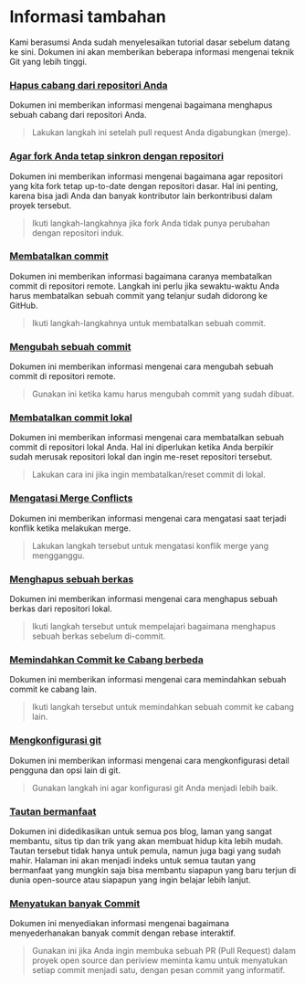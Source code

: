 # Informasi tambahan

Kami berasumsi Anda sudah menyelesaikan tutorial dasar sebelum datang ke sini. Dokumen ini akan memberikan beberapa informasi mengenai teknik Git yang lebih tinggi.

### [Hapus cabang dari repositori Anda](removing-branch-from-your-repository.id.md)

Dokumen ini memberikan informasi mengenai bagaimana menghapus sebuah cabang dari repositori Anda.

> Lakukan langkah ini setelah pull request Anda digabungkan (merge).

### [Agar fork Anda tetap sinkron dengan repositori](keeping-your-fork-synced-with-this-repository.md)

Dokumen ini memberikan informasi mengenai bagaimana agar repositori yang kita fork tetap up-to-date dengan repositori dasar. Hal ini penting, karena bisa jadi Anda dan banyak kontributor lain berkontribusi dalam proyek tersebut.

> Ikuti langkah-langkahnya jika fork Anda tidak punya perubahan dengan repositori induk.

### [Membatalkan commit](reverting-a-commit.md)

Dokumen ini memberikan informasi bagaimana caranya membatalkan commit di repositori remote. Langkah ini perlu jika sewaktu-waktu Anda harus membatalkan sebuah commit yang telanjur sudah didorong ke GitHub.

> Ikuti langkah-langkahnya untuk membatalkan sebuah commit.

### [Mengubah sebuah commit](amending-a-commit.md)

Dokumen ini memberikan informasi mengenai cara mengubah sebuah commit di repositori remote.

> Gunakan ini ketika kamu harus mengubah commit yang sudah dibuat.

### [Membatalkan commit lokal](undoing-a-commit.md)

Dokumen ini memberikan informasi mengenai cara membatalkan sebuah commit di repositori lokal Anda. Hal ini diperlukan ketika Anda berpikir sudah merusak repositori lokal dan ingin me-reset repositori tersebut.

> Lakukan cara ini jika ingin membatalkan/reset commit di lokal.

### [Mengatasi Merge Conflicts](resolving-merge-conflicts.md)

Dokumen ini memberikan informasi mengenai cara mengatasi saat terjadi konflik ketika melakukan merge.

> Lakukan langkah tersebut untuk mengatasi konflik merge yang mengganggu.

### [Menghapus sebuah berkas](removing-a-file.id.md)

Dokumen ini memberikan informasi mengenai cara menghapus sebuah berkas dari repositori lokal.

> Ikuti langkah tersebut untuk mempelajari bagaimana menghapus sebuah berkas sebelum di-commit.

### [Memindahkan Commit ke Cabang berbeda](moving-a-commit-to-a-different-branch.md)

Dokumen ini memberikan informasi mengenai cara memindahkan sebuah commit ke cabang lain.

> Ikuti langkah tersebut untuk memindahkan sebuah commit ke cabang lain.

### [Mengkonfigurasi git](configuring-git.md)

Dokumen ini memberikan informasi mengenai cara mengkonfigurasi detail pengguna dan opsi lain di git.

> Gunakan langkah ini agar konfigurasi git Anda menjadi lebih baik.

### [Tautan bermanfaat](Useful-links-for-further-learning.id.md)

Dokumen ini didedikasikan untuk semua pos blog, laman yang sangat membantu, situs tip dan trik yang akan membuat hidup kita lebih mudah. Tautan tersebut tidak hanya untuk pemula, namun juga bagi yang sudah mahir. Halaman ini akan menjadi indeks untuk semua tautan yang bermanfaat yang mungkin saja bisa membantu siapapun yang baru terjun di dunia open-source atau siapapun yang ingin belajar lebih lanjut.

### [Menyatukan banyak Commit](squashing-commits.md)

Dokumen ini menyediakan informasi mengenai bagaimana menyederhanakan banyak commit dengan rebase interaktif.

> Gunakan ini jika Anda ingin membuka sebuah PR (Pull Request) dalam proyek open source dan periview meminta kamu untuk menyatukan setiap commit menjadi satu, dengan pesan commit yang informatif.
